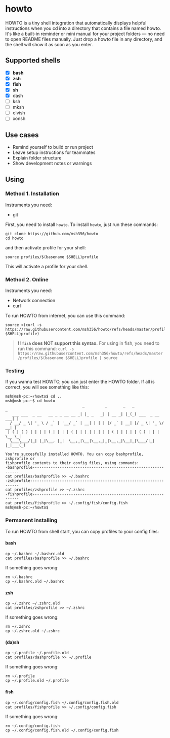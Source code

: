 # howto
HOWTO is a tiny shell integration that automatically displays helpful instructions when you cd into a directory that contains a file named howto.<br>
It's like a built-in reminder or mini manual for your project folders — no need to open README files manually. Just drop a howto file in any directory, and the shell will show it as soon as you enter.
## Supported shells
- [x] **bash**
- [x] **zsh**
- [x] **fish**
- [x] **sh**
- [x] dash
- [ ] ksh
- [ ] mksh
- [ ] elvish
- [ ] xonsh
## Use cases
- Remind yourself to build or run project
- Leave setup instructions for teammates
- Explain folder structure
- Show development notes or warnings
## Using
### Method 1. Installation
Instruments you need:
- git

First, you need to install `howto`. To install `howto`, just run these commands:
```
git clone https://github.com/msh356/howto
cd howto
```
and then activate profile for your shell:
```
source profiles/$(basename $SHELL)profile
```
This will activate a profile for your shell.
### Method 2. Online
Instruments you need:
- Network connection
- curl

To run HOWTO from internet, you can use this command:
```
source <(curl -s https://raw.githubusercontent.com/msh356/howto/refs/heads/master/profiles/$(basename $SHELL)profile)
```
> **‼️ `fish` does NOT support this syntax.** For using in fish, you need to run this command:
> `curl -s https://raw.githubusercontent.com/msh356/howto/refs/heads/master/profiles/$(basename $SHELL)profile | source`
### Testing
If you wanna test HOWTO, you can just enter the HOWTO folder. If all is correct, you will see something like this:
```
msh@msh-pc:~/howto$ cd ..
msh@msh-pc:~$ cd howto
                                  _         _       _   _                 _ 
   ___ ___  _ __   __ _ _ __ __ _| |_ _   _| | __ _| |_(_) ___  _ __  ___| |
  / __/ _ \| '_ \ / _` | '__/ _` | __| | | | |/ _` | __| |/ _ \| '_ \/ __| |
 | (_| (_) | | | | (_| | | | (_| | |_| |_| | | (_| | |_| | (_) | | | \__ \_|
  \___\___/|_| |_|\__, |_|  \__,_|\__|\__,_|_|\__,_|\__|_|\___/|_| |_|___(_)

You're succesfully installed HOWTO. You can copy bashprofile, zshprofile or
fishprofile contents to their config files, using commands:
-bashprofile----------------------------------------------------------------
cat profiles/bashprofile >> ~/.bashrc
-zshprofile-----------------------------------------------------------------
cat profiles/zshprofile >> ~/.zshrc
-fishprofile----------------------------------------------------------------
cat profiles/fishprofile >> ~/.config/fish/config.fish
msh@msh-pc:~/howto$
```
### Permanent installing
To run HOWTO from shell start, you can copy profiles to your config files:
#### bash
```
cp ~/.bashrc ~/.bashrc.old
cat profiles/bashprofile >> ~/.bashrc
```
If something goes wrong:
```
rm ~/.bashrc
cp ~/.bashrc.old ~/.bashrc
```
#### zsh
```
cp ~/.zshrc ~/.zshrc.old
cat profiles/zshprofile >> ~/.zshrc
```
If something goes wrong:
```
rm ~/.zshrc
cp ~/.zshrc.old ~/.zshrc
```
#### (da)sh
```
cp ~/.profile ~/.profile.old
cat profiles/dashprofile >> ~/.profile
```
If something goes wrong:
```
rm ~/.profile
cp ~/.profile.old ~/.profile
```
#### fish
```
cp ~/.config/config.fish ~/.config/config.fish.old
cat profiles/fishprofile >> ~/.config/config.fish
```
If something goes wrong:
```
rm ~/.config/config.fish
cp ~/.config/config.fish.old ~/.config/config.fish
```
